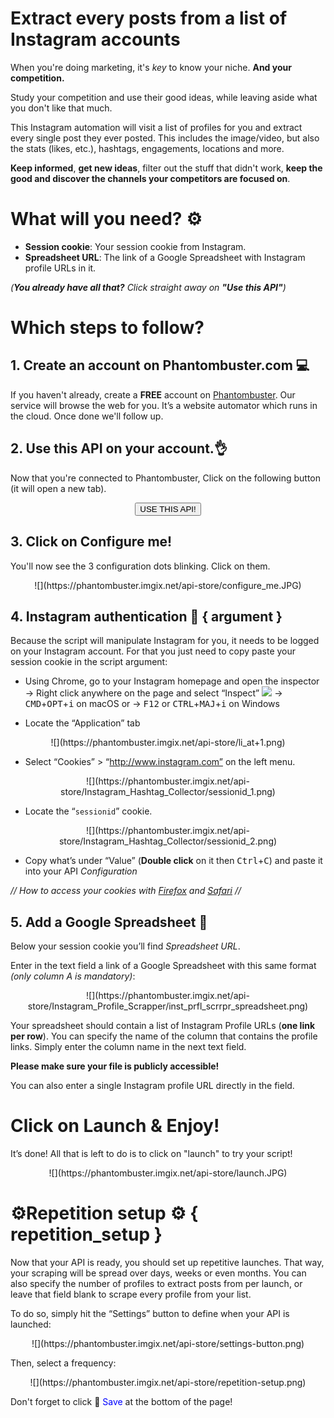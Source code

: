 # Extract every posts from a list of Instagram accounts

When you're doing marketing, it's _key_ to know your niche. **And your competition.**

Study your competition and use their good ideas, while leaving aside what you don't like that much.

This Instagram automation will visit a list of profiles for you and extract every single post they ever posted. This includes the image/video, but also the stats (likes, etc.), hashtags, engagements, locations and more.

**Keep informed**, **get new ideas**, filter out the stuff that didn't work, **keep the good and discover the channels your competitors are focused on**.

# What will you need? ⚙️ 

- **Session cookie**: Your session cookie from Instagram.
- **Spreadsheet URL**: The link of a Google Spreadsheet with Instagram profile URLs in it.

_(**You already have all that?**  Click straight away on **"Use this API"**)_


# Which steps to follow?
## 1. Create an account on Phantombuster.com 💻
If you haven't already, create a **FREE** account on [Phantombuster](https://phantombuster.com/register). Our service will browse the web for you. It’s a website automator which runs in the cloud. Once done we'll follow up.

## 2. Use this API on your account.👌
Now that you're connected to Phantombuster, Click on the following button (it will open a new tab).

<center><button type="button" class="btn btn-warning callToAction" onclick="useThisApi()">USE THIS API!</button></center>

## 3. Click on Configure me!
You'll now see the 3 configuration dots blinking. Click on them.

<center>![](https://phantombuster.imgix.net/api-store/configure_me.JPG)</center>

## 4. Instagram authentication 🔑 { argument }
Because the script will manipulate Instagram for you, it needs to be logged on your Instagram account. For that you just need to copy paste your session cookie in the script argument:

* Using Chrome, go to your Instagram homepage and open the inspector
→ Right click anywhere on the page and select “Inspect” ![](https://phantombuster.imgix.net/api-store/Inspect+browser.png)
→ <kbd>CMD</kbd>+<kbd>OPT</kbd>+<kbd>i</kbd> on macOS
or
→ <kbd>F12</kbd> or <kbd>CTRL</kbd>+<kbd>MAJ</kbd>+<kbd>i</kbd> on Windows

* Locate the “Application” tab

<center>![](https://phantombuster.imgix.net/api-store/li_at+1.png)</center>

* Select “Cookies” > “http://www.instagram.com” on the left menu.

<center>![](https://phantombuster.imgix.net/api-store/Instagram_Hashtag_Collector/sessionid_1.png)</center>

* Locate the “`sessionid`” cookie.

<center>![](https://phantombuster.imgix.net/api-store/Instagram_Hashtag_Collector/sessionid_2.png)</center/>

* Copy what’s under “Value” (**Double click** on it then <kbd>Ctrl</kbd>+<kbd>C</kbd>) and paste it into your API _Configuration_

_// How to access your cookies with <a href="https://developer.mozilla.org/en-US/docs/Tools/Storage_Inspector" target="_blank">Firefox</a> and <a href="https://www.macobserver.com/tmo/article/see_full_cookie_details_in_safari_5.1" target="_blank">Safari</a> //_

## 5. Add a Google Spreadsheet 📑
Below your session cookie you’ll find _Spreadsheet URL_.

Enter in the text field a link of a Google Spreadsheet with this same format _(only column A is mandatory)_:
<center>![](https://phantombuster.imgix.net/api-store/Instagram_Profile_Scrapper/inst_prfl_scrrpr_spreadsheet.png)</center>

Your spreadsheet should contain a list of Instagram Profile URLs (**one link per row**).
You can specify the name of the column that contains the profile links. Simply enter the column name in the next text field.

**Please make sure your file is publicly accessible!**

You can also enter a single Instagram profile URL directly in the field.


# Click on Launch & Enjoy!
It’s done! All that is left to do is to click on "launch" to try your script!

<center>![](https://phantombuster.imgix.net/api-store/launch.JPG)</center>

# ⚙️️Repetition setup ⚙️ { repetition_setup }

Now that your API is ready, you should set up repetitive launches. That way, your scraping will be spread over days, weeks or even months. You can also specify the number of profiles to extract posts from per launch, or leave that field blank to scrape every profile from your list.


To do so, simply hit the “Settings” button to define when your API is launched:

<center>![](https://phantombuster.imgix.net/api-store/settings-button.png)</center>

Then, select a frequency:

<center>![](https://phantombuster.imgix.net/api-store/repetition-setup.png)</center>

Don't forget to click 💾 <span style="color:blue">Save</span> at the bottom of the page!